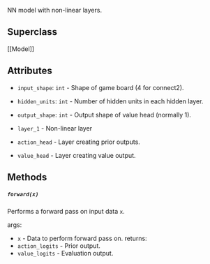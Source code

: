 NN model with non-linear layers.
## Superclass
[[Model]]

## Attributes
- `input_shape`: `int` - Shape of game board (4 for connect2).
- `hidden_units`: `int` - Number of hidden units in each hidden layer.
- `output_shape`: `int` - Output shape of value head (normally 1).

- `layer_1` - Non-linear layer
- `action_head` - Layer creating prior outputs.
- `value_head` - Layer creating value output.

## Methods
##### `forward(x)`

Performs a forward pass on input data `x`.

args:
- `x` - Data to perform forward pass on.
returns:
- `action_logits` - Prior output.
- `value_logits` - Evaluation output.
